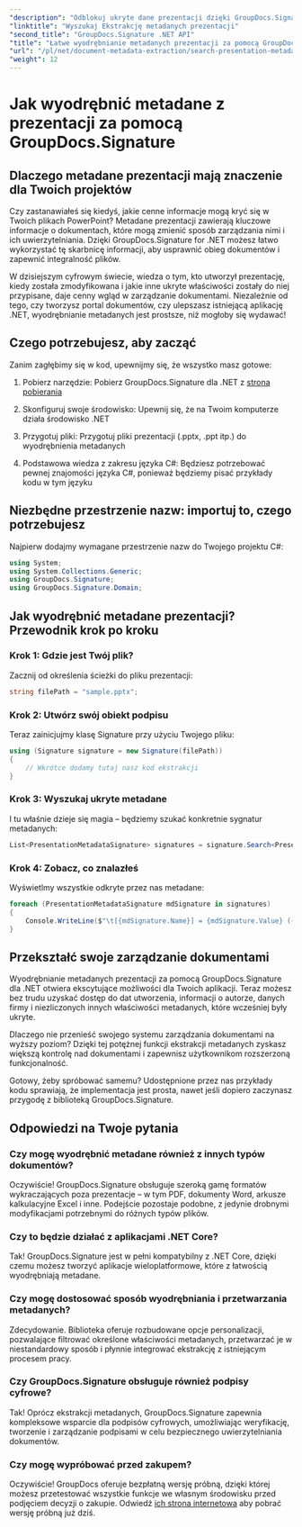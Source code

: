 ```yaml
---
"description": "Odblokuj ukryte dane prezentacji dzięki GroupDocs.Signature dla .NET. Dowiedz się, jak wyodrębniać i wykorzystywać metadane, aby usprawnić system zarządzania dokumentami."
"linktitle": "Wyszukaj Ekstrakcję metadanych prezentacji"
"second_title": "GroupDocs.Signature .NET API"
"title": "Łatwe wyodrębnianie metadanych prezentacji za pomocą GroupDocs.Signature"
"url": "/pl/net/document-metadata-extraction/search-presentation-metadata-extraction/"
"weight": 12
---
```


# Jak wyodrębnić metadane z prezentacji za pomocą GroupDocs.Signature

## Dlaczego metadane prezentacji mają znaczenie dla Twoich projektów

Czy zastanawiałeś się kiedyś, jakie cenne informacje mogą kryć się w Twoich plikach PowerPoint? Metadane prezentacji zawierają kluczowe informacje o dokumentach, które mogą zmienić sposób zarządzania nimi i ich uwierzytelniania. Dzięki GroupDocs.Signature for .NET możesz łatwo wykorzystać tę skarbnicę informacji, aby usprawnić obieg dokumentów i zapewnić integralność plików.

W dzisiejszym cyfrowym świecie, wiedza o tym, kto utworzył prezentację, kiedy została zmodyfikowana i jakie inne ukryte właściwości zostały do niej przypisane, daje cenny wgląd w zarządzanie dokumentami. Niezależnie od tego, czy tworzysz portal dokumentów, czy ulepszasz istniejącą aplikację .NET, wyodrębnianie metadanych jest prostsze, niż mogłoby się wydawać!

## Czego potrzebujesz, aby zacząć

Zanim zagłębimy się w kod, upewnijmy się, że wszystko masz gotowe:

1. Pobierz narzędzie: Pobierz GroupDocs.Signature dla .NET z [strona pobierania](https://releases.groupdocs.com/signature/net/)
   
2. Skonfiguruj swoje środowisko: Upewnij się, że na Twoim komputerze działa środowisko .NET
   
3. Przygotuj pliki: Przygotuj pliki prezentacji (.pptx, .ppt itp.) do wyodrębnienia metadanych
   
4. Podstawowa wiedza z zakresu języka C#: Będziesz potrzebować pewnej znajomości języka C#, ponieważ będziemy pisać przykłady kodu w tym języku

## Niezbędne przestrzenie nazw: importuj to, czego potrzebujesz

Najpierw dodajmy wymagane przestrzenie nazw do Twojego projektu C#:

```csharp
using System;
using System.Collections.Generic;
using GroupDocs.Signature;
using GroupDocs.Signature.Domain;
```

## Jak wyodrębnić metadane prezentacji? Przewodnik krok po kroku

### Krok 1: Gdzie jest Twój plik?

Zacznij od określenia ścieżki do pliku prezentacji:

```csharp
string filePath = "sample.pptx";
```

### Krok 2: Utwórz swój obiekt podpisu

Teraz zainicjujmy klasę Signature przy użyciu Twojego pliku:

```csharp
using (Signature signature = new Signature(filePath))
{
    // Wkrótce dodamy tutaj nasz kod ekstrakcji
}
```

### Krok 3: Wyszukaj ukryte metadane

I tu właśnie dzieje się magia – będziemy szukać konkretnie sygnatur metadanych:

```csharp
List<PresentationMetadataSignature> signatures = signature.Search<PresentationMetadataSignature>(SignatureType.Metadata);
```

### Krok 4: Zobacz, co znalazłeś

Wyświetlmy wszystkie odkryte przez nas metadane:

```csharp
foreach (PresentationMetadataSignature mdSignature in signatures)
{
    Console.WriteLine($"\t[{mdSignature.Name}] = {mdSignature.Value} ({mdSignature.Type})");
}
```

## Przekształć swoje zarządzanie dokumentami

Wyodrębnianie metadanych prezentacji za pomocą GroupDocs.Signature dla .NET otwiera ekscytujące możliwości dla Twoich aplikacji. Teraz możesz bez trudu uzyskać dostęp do dat utworzenia, informacji o autorze, danych firmy i niezliczonych innych właściwości metadanych, które wcześniej były ukryte.

Dlaczego nie przenieść swojego systemu zarządzania dokumentami na wyższy poziom? Dzięki tej potężnej funkcji ekstrakcji metadanych zyskasz większą kontrolę nad dokumentami i zapewnisz użytkownikom rozszerzoną funkcjonalność.

Gotowy, żeby spróbować samemu? Udostępnione przez nas przykłady kodu sprawiają, że implementacja jest prosta, nawet jeśli dopiero zaczynasz przygodę z biblioteką GroupDocs.Signature.

## Odpowiedzi na Twoje pytania

### Czy mogę wyodrębnić metadane również z innych typów dokumentów?

Oczywiście! GroupDocs.Signature obsługuje szeroką gamę formatów wykraczających poza prezentacje – w tym PDF, dokumenty Word, arkusze kalkulacyjne Excel i inne. Podejście pozostaje podobne, z jedynie drobnymi modyfikacjami potrzebnymi do różnych typów plików.

### Czy to będzie działać z aplikacjami .NET Core?

Tak! GroupDocs.Signature jest w pełni kompatybilny z .NET Core, dzięki czemu możesz tworzyć aplikacje wieloplatformowe, które z łatwością wyodrębniają metadane.

### Czy mogę dostosować sposób wyodrębniania i przetwarzania metadanych?

Zdecydowanie. Biblioteka oferuje rozbudowane opcje personalizacji, pozwalające filtrować określone właściwości metadanych, przetwarzać je w niestandardowy sposób i płynnie integrować ekstrakcję z istniejącym procesem pracy.

### Czy GroupDocs.Signature obsługuje również podpisy cyfrowe?

Tak! Oprócz ekstrakcji metadanych, GroupDocs.Signature zapewnia kompleksowe wsparcie dla podpisów cyfrowych, umożliwiając weryfikację, tworzenie i zarządzanie podpisami w celu bezpiecznego uwierzytelniania dokumentów.

### Czy mogę wypróbować przed zakupem?

Oczywiście! GroupDocs oferuje bezpłatną wersję próbną, dzięki której możesz przetestować wszystkie funkcje we własnym środowisku przed podjęciem decyzji o zakupie. Odwiedź [ich strona internetowa](https://releases.groupdocs.com/) aby pobrać wersję próbną już dziś.